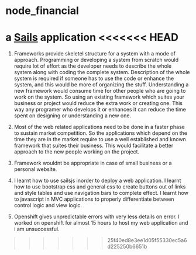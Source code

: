 # node_financial

a [Sails](http://sailsjs.org) application
<<<<<<< HEAD
=======

1) Frameworks provide skeletel structure for a system with a mode of approach. Programming or developing a system from scratch would require lot of effort  as the developer needs to describe the whole system along with coding the complete system. Description of the whole system is required if someone has to use the code or enhance the system, and this would be more of organizing the stuff. Understanding a new framework would consume time for other people who are going to work on the system. So using an existing framework which suites your business or project would reduce the extra work or creating one. This way any programer who develops it or enhances it can reduce the time spent on designing or understanding a new one.

2) Most of the web related applications need to be done in a faster phase to sustain market competition. So the applications which depend on the time they are in the market require to use a well established and known framework that suites their business. This would facilitate a better approach to the new people working on the project.

3) Framework wouldnt be appropriate in case of small business or a personal website.

4) I learnt how to use sailsjs inorder to deploy a web application. I learnt how to use bootstrap css and general css to create buttons out of links and style tables and use navigation bars to complete effect. I learnt how to javascript in MVC applications to properly differentiate between control logic and view logic.

5) Openshift gives unpredictable errors with very less details on error. I worked on openshift for almost 15 hours to host my web application and i am unsuccessful.
>>>>>>> 25f40ed8e3ee1d05f55330ec5a6d225250b6651b
